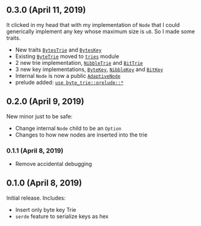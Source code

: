 ## 0.3.0 (April 11, 2019)

It clicked in my head that with my implementation of `Node` that I could
generically implement any key whose maximum size is `u8`.  So I made some
traits.

* New traits [`BytesTrie`] and [`BytesKey`]
* Existing [`ByteTrie`] moved to [`tries`] module
* 2 new trie implementation, [`NibbleTrie`] and [`BitTrie`]
* 3 new key implementations, [`ByteKey`], [`NibbleKey`] and [`BitKey`]
* Internal `Node` is now a public [`AdaptiveNode`]
* prelude added: [`use byte_trie::prelude::*`]

[`BytesTrie`]: https://docs.rs/byte_trie/0.3.0/byte_trie/trait.BytesTrie.html
[`BytesKey`]: https://docs.rs/byte_trie/0.3.0/byte_trie/trait.BytesKey.html
[`ByteTrie`]: https://docs.rs/byte_trie/0.3.0/byte_trie/tries/struct.ByteTrie.html
[`tries`]: https://docs.rs/byte_trie/0.3.0/byte_trie/tries/index.html
[`NibbleTrie`]: https://docs.rs/byte_trie/0.3.0/byte_trie/tries/struct.NibbleTrie.html
[`BitTrie`]: https://docs.rs/byte_trie/0.3.0/byte_trie/tries/struct.BitTrie.html
[`ByteKey`]: https://docs.rs/byte_trie/0.3.0/byte_trie/keys/struct.ByteKey.html
[`NibbleKey`]: https://docs.rs/byte_trie/0.3.0/byte_trie/keys/struct.NibbleKey.html
[`BitKey`]: https://docs.rs/byte_trie/0.3.0/byte_trie/keys/struct.BitKey.html
[`AdaptiveNode`]: https://docs.rs/byte_trie/0.3.0/byte_trie/struct.AdaptiveNode.html
[`use byte_trie::prelude::*`]: https://docs.rs/byte_trie/0.3.0/byte_trie/prelude/index.html

## 0.2.0 (April 9, 2019)

New minor just to be safe:
* Change internal `Node` child to be an `Option`
* Changes to how new nodes are inserted into the trie

### 0.1.1 (April 8, 2019)

* Remove accidental debugging

## 0.1.0 (April 8, 2019)

Initial release.  Includes:
* Insert only byte key Trie
* `serde` feature to serialize keys as hex
